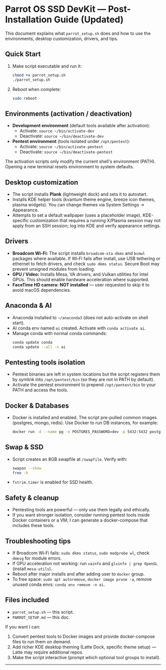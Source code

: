 # Parrot OS SSD DevKit — Post-Installation Guide (Updated)

This document explains what `parrot_setup.sh` does and how to use the environments, desktop customization, drivers, and tips.

## Quick Start
1. Make script executable and run it:
   ```bash
   chmod +x parrot_setup.sh
   ./parrot_setup.sh
   ```
2. Reboot when complete:
   ```bash
   sudo reboot
   ```

## Environments (activation / deactivation)
- **Development environment** (default tools available after activation):
  - Activate: `source ~/bin/activate-dev`
  - Deactivate: `source ~/bin/deactivate-dev`
- **Pentest environment** (tools isolated under `/opt/pentest`):
  - Activate: `source ~/bin/activate-pentest`
  - Deactivate: `source ~/bin/deactivate-pentest`

The activation scripts only modify the current shell's environment (PATH). Opening a new terminal resets environment to system defaults.

## Desktop customization
- The script installs **Plank** (lightweight dock) and sets it to autostart.
- Installs KDE helper tools (kvantum theme engine, breeze icon themes, plasma widgets). You can change themes via System Settings → Appearance.
- Attempts to set a default wallpaper (uses a placeholder image). KDE-specific customization that requires a running X/Plasma session may not apply from an SSH session; log into KDE and verify appearance settings.

## Drivers
- **Broadcom Wi‑Fi:** The script installs `broadcom-sta-dkms` and `bcmwl` packages where available. If Wi‑Fi fails after install, use USB tethering or ethernet to fetch drivers, and check `sudo dkms status`. Secure Boot may prevent unsigned modules from loading.
- **GPU / Video:** Installs Mesa, VA drivers, and Vulkan utilities for Intel GPUs. This should enable hardware acceleration where supported.
- **FaceTime HD camera:** **NOT installed** — user requested to skip it to avoid macOS dependencies.

## Anaconda & AI
- Anaconda installed to `~/anaconda3` (does not auto-activate on shell start).
- AI conda env named `ai` created. Activate with `conda activate ai`.
- Manage conda with normal conda commands:
  ```bash
  conda update conda
  conda update --all -n ai
  ```

## Pentesting tools isolation
- Pentest binaries are left in system locations but the script registers them by symlink into `/opt/pentest/bin` (so they are not in PATH by default).
- Activate the pentest environment to prepend `/opt/pentest/bin` to your PATH and access the tools.

## Docker & Databases
- Docker is installed and enabled. The script pre-pulled common images (postgres, mongo, redis). Use Docker to run DB instances, for example:
  ```bash
  docker run -d --name pg -e POSTGRES_PASSWORD=dev -p 5432:5432 postgres
  ```

## Swap & SSD
- Script creates an 8GB swapfile at `/swapfile`. Verify with:
  ```bash
  swapon --show
  free -h
  ```
- `fstrim.timer` is enabled for SSD health.

## Safety & cleanup
- Pentesting tools are powerful — only use them legally and ethically.
- If you want stronger isolation, consider running pentest tools inside Docker containers or a VM; I can generate a docker-compose that includes these tools.

## Troubleshooting tips
- If Broadcom Wi‑Fi fails: `sudo dkms status`, `sudo modprobe wl`, check `dmesg` for module errors.
- If GPU acceleration not working: run `vainfo` and `glxinfo | grep OpenGL` (install `mesa-utils`).
- Reboot after major installs and after adding user to `docker` group.
- To free space: `sudo apt autoremove`, `docker image prune -a`, remove unused conda envs: `conda env remove -n ai`.

## Files included
- `parrot_setup.sh` — this script.
- `PARROT_SETUP.md` — this doc.

If you want I can:
1. Convert pentest tools to Docker images and provide docker-compose files to run them on demand.  
2. Add richer KDE desktop theming (Latte Dock, specific theme setup) — Latte may require additional repos.  
3. Make the script interactive (prompt which optional tool groups to install).
---

